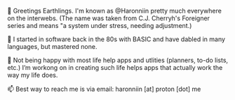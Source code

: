 👋 Greetings Earthlings. I'm known as @Haronniin pretty much everywhere on the interwebs. (The name was taken from C.J. Cherryh's Foreigner series and means "a system under stress, needing adjustment.)

💾 I started in software back in the 80s with BASIC and have dabled in many languages, but mastered none. 

📆 Not being happy with most life help apps and utlities (planners, to-do lists, etc.) I’m workong on in creating such life helps apps that actually work the way my life does. 

📫 Best way to reach me is via email: haronniin [at] proton [dot] me

<!---
Haronniin/Haronniin is a ✨ special ✨ repository because its `README.md` (this file) appears on your GitHub profile.
You can click the Preview link to take a look at your changes.
--->
